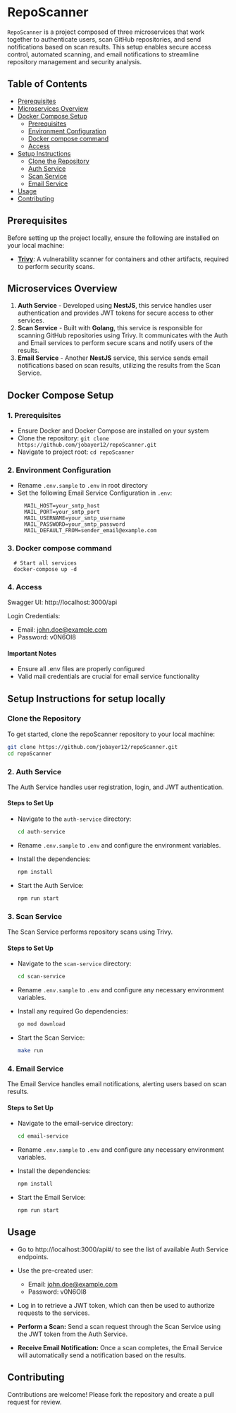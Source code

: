 


# RepoScanner
`RepoScanner` is a project composed of three microservices that work together to authenticate users, scan GitHub repositories, and send notifications based on scan results. This setup enables secure access control, automated scanning, and email notifications to streamline repository management and security analysis.

## Table of Contents

- [Prerequisites](#prerequisites)
- [Microservices Overview](#microservices-overview)
- [Docker Compose Setup](#docker-compose-setup)
  - [Prerequisites](#1-prerequisites)
  - [Environment Configuration](#2-environment-configuration)
  - [Docker compose command](#3-docker-compose-command)
  - [Access](#4-access)
- [Setup Instructions](#setup-instructions)
  - [Clone the Repository](#1-clone-the-repository)
  - [Auth Service](#2-auth-service)
  - [Scan Service](#3-scan-service)
  - [Email Service](#4-email-service)
- [Usage](#usage)
- [Contributing](#contributing)

## Prerequisites

Before setting up the project locally, ensure the following are installed on your local machine:

- **[Trivy](https://aquasecurity.github.io/trivy/v0.18.3/installation/)**: A vulnerability scanner for containers and other artifacts, required to perform security scans.

## Microservices Overview

1. **Auth Service** - Developed using **NestJS**, this service handles user authentication and provides JWT tokens for secure access to other services.
2. **Scan Service** - Built with **Golang**, this service is responsible for scanning GitHub repositories using Trivy. It communicates with the Auth and Email services to perform secure scans and notify users of the results.
3. **Email Service** - Another **NestJS** service, this service sends email notifications based on scan results, utilizing the results from the Scan Service.

## Docker Compose Setup

### 1. Prerequisites
- Ensure Docker and Docker Compose are installed on your system
- Clone the repository: `git clone https://github.com/jobayer12/repoScanner.git`
- Navigate to project root: `cd repoScanner`

### 2. Environment Configuration
- Rename `.env.sample` to `.env` in root directory
- Set the following Email Service Configuration in `.env`:
  ```dotenv
    MAIL_HOST=your_smtp_host
    MAIL_PORT=your_smtp_port
    MAIL_USERNAME=your_smtp_username
    MAIL_PASSWORD=your_smtp_password
    MAIL_DEFAULT_FROM=sender_email@example.com
  ```
### 3. Docker compose command

```shell
  # Start all services
  docker-compose up -d
```

### 4. Access

Swagger UI: http://localhost:3000/api

Login Credentials:
- Email: john.doe@example.com
- Password: v0N6OI8

#### Important Notes
- Ensure all .env files are properly configured
- Valid mail credentials are crucial for email service functionality


## Setup Instructions for setup locally

### Clone the Repository
To get started, clone the repoScanner repository to your local machine:
  ```bash
  git clone https://github.com/jobayer12/repoScanner.git
  cd repoScanner
  ```


### 2. Auth Service

The Auth Service handles user registration, login, and JWT authentication.


#### Steps to Set Up

- Navigate to the `auth-service` directory:

   ```bash
   cd auth-service
   ```

- Rename `.env.sample` to `.env` and configure the environment variables.

- Install the dependencies:
   ```bash
   npm install
   ```
- Start the Auth Service:
   ```bash
   npm run start
   ```

### 3. Scan Service

The Scan Service performs repository scans using Trivy.

#### Steps to Set Up

- Navigate to the `scan-service` directory:

   ```bash
   cd scan-service
   ```
- Rename `.env.sample` to `.env` and configure any necessary environment variables.


- Install any required Go dependencies:
    ```bash
    go mod download
    ```

- Start the Scan Service:
    ```bash
    make run
    ```

### 4. Email Service
The Email Service handles email notifications, alerting users based on scan results.

#### Steps to Set Up

- Navigate to the email-service directory:

    ```bash
    cd email-service
    ```
- Rename `.env.sample` to `.env` and configure any necessary environment variables.

- Install the dependencies:
    ```bash
    npm install
    ```
- Start the Email Service:
    ```bash
    npm run start
    ```

## Usage

- Go to http://localhost:3000/api#/ to see the list of available Auth Service endpoints.

- Use the pre-created user:
  -	Email: john.doe@example.com
  -	Password: v0N6OI8

- Log in to retrieve a JWT token, which can then be used to authorize requests to the services.

- **Perform a Scan:** Send a scan request through the Scan Service using the JWT token from the Auth Service.
- **Receive Email Notification:** Once a scan completes, the Email Service will automatically send a notification based on the results.


## Contributing
Contributions are welcome! Please fork the repository and create a pull request for review.